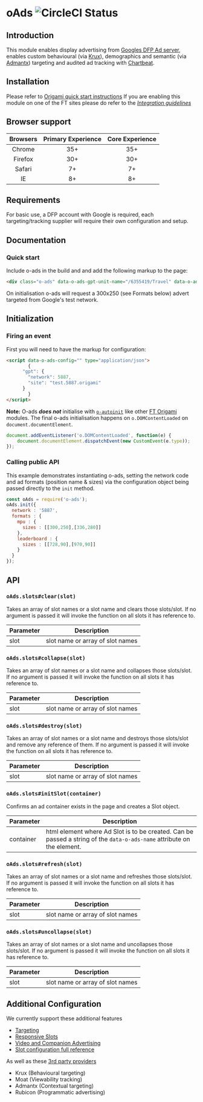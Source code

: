 # oAds ![CircleCI Status](https://circleci.com/gh/Financial-Times/o-ads.svg?style=shield&circle-token=36a37c6ca27a08408c2575c7834f5f6f5c5c9d21)
## Introduction
This module enables display advertising from [Googles DFP Ad server](http://www.google.com/dfp), enables custom behavioural (via [Krux](http://www.krux.com/)), demographics and semantic (via [Admantx](http://admantx.com/)) targeting and audited ad tracking with [Chartbeat](https://chartbeat.com/).

## Installation
Please refer to [Origami quick start instructions](http://registry.origami.ft.com/components/o-ads#section-usage) If you are enabling this module on one of the FT sites please do refer to the [_Integration guidelines_](https://github.com/Financial-Times/o-ads/blob/master/docs/INTEGRATION.md)

## Browser support

Browsers | Primary Experience | Core Experience
:------: | :----------------: | :-------------:
Chrome   | 35+                | 35+
Firefox  | 30+                | 30+
Safari   | 7+                 | 7+
IE       | 8+                 | 8+

## Requirements
For basic use, a DFP account with Google is required, each targeting/tracking supplier will require their own configuration and setup.

## Documentation
### Quick start
Include o-ads in the build and and add the following markup to the page:

```html
<div class="o-ads" data-o-ads-gpt-unit-name="/6355419/Travel" data-o-ads-formats="MediumRectangle"></div>
```

On initialisation o-ads will request a 300x250 (see Formats below) advert targeted from Google's test network.

## Initialization

### Firing an event

First you will need to have the markup for configuration:
```html
<script data-o-ads-config="" type="application/json">
		{
      "gpt": {
        "network": 5887,
        "site": "test.5887.origami"
      }
		}
</script>
```

**Note:** O-ads _**does not**_ initialise with [`o-autoinit`](http://registry.origami.ft.com/components/o-autoinit) like other [FT Origami](http://origami.ft.com/) modules. The final o-ads initialisation happens on `o.DOMContentLoaded` on `document.documentElement`.

```js
document.addEventListener('o.DOMContentLoaded', function(e) {
    document.documentElement.dispatchEvent(new CustomEvent(e.type));
});
```


### Calling public API

This example demonstrates instantiating o-ads, setting the network code and ad formats (position name & sizes) via the configuration object being passed directly to the `init` method.

```js
const oAds = require('o-ads');
oAds.init({
  network : '5887',
  formats : {
    mpu : {
      sizes : [[300,250],[336,280]]
    },
    leaderboard : {
      sizes : [[728,90],[970,90]]
    }
  }
});
```



## API
### `oAds.slots#clear(slot)`
Takes an array of slot names or a slot name and clears those slots/slot. If no argument is passed it will invoke the function on all slots it has reference to.

Parameter | Description
--------- | --------------------------------
slot      | slot name or array of slot names

### `oAds.slots#collapse(slot)`
Takes an array of slot names or a slot name and collapses those slots/slot. If no argument is passed it will invoke the function on all slots it has reference to.

Parameter | Description
--------- | --------------------------------
slot      | slot name or array of slot names

### `oAds.slots#destroy(slot)`
Takes an array of slot names or a slot name and destroys those slots/slot and remove any reference of them. If no argument is passed it will invoke the function on all slots it has reference to.

Parameter | Description
--------- | --------------------------------
slot      | slot name or array of slot names

### `oAds.slots#initSlot(container)`
Confirms an ad container exists in the page and creates a Slot object.

Parameter | Description
--------- | ----------------------------------------------------------------------------------------------------------------------
container | html element where Ad Slot is to be created. Can be passed a string of the `data-o-ads-name` attribute on the element.

### `oAds.slots#refresh(slot)`
Takes an array of slot names or a slot name and refreshes those slots/slot. If no argument is passed it will invoke the function on all slots it has reference to.

Parameter | Description
--------- | --------------------------------
slot      | slot name or array of slot names

### `oAds.slots#uncollapse(slot)`
Takes an array of slot names or a slot name and uncollapses those slots/slot. If no argument is passed it will invoke the function on all slots it has reference to.

Parameter | Description
--------- | --------------------------------
slot      | slot name or array of slot names

## Additional Configuration
We currently support these additional features
- [Targeting](https://github.com/Financial-Times/o-ads/blob/master/docs/TARGETING_CONFIG.md)
- [Responsive Slots](https://github.com/Financial-Times/o-ads/blob/master/docs/RESPONSIVE_SLOTS.md)
- [Video and Companion Advertising](https://github.com/Financial-Times/o-ads/blob/master/docs/VIDEO_CONFIG.md)
- [Slot configuration full reference](https://github.com/Financial-Times/o-ads/blob/master/docs/SLOT_CONFIG_REFERENCE.md)

As well as these [3rd party providers](https://github.com/Financial-Times/o-ads/blob/master/docs/DATA_PROVIDERS.md)
- Krux (Behavioural targeting)
- Moat (Viewability tracking)
- Admantx (Contextual targeting)
- Rubicon (Programmatic advertising)

